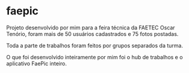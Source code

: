 # faepic
Projeto desenvolvido por mim para a feira técnica da FAETEC Oscar Tenório, foram mais de 50 usuários cadastrados e 75 fotos postadas.

Toda a parte de trabalhos foram feitos por grupos separados da turma.

O que foi desenvolvido inteiramente por mim foi o hub de trabalhos e o aplicativo FaePic inteiro.
